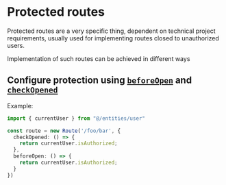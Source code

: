 # Protected routes   

Protected routes are a very specific thing, dependent on technical project requirements,
usually used for implementing routes closed to unauthorized users.   

Implementation of such routes can be achieved in different ways   


## Configure protection using [`beforeOpen`](/core/Route#beforeopen) and [`checkOpened`](/core/Route#checkopened)

Example:  
```ts
import { currentUser } from "@/entities/user"

const route = new Route('/foo/bar', {
  checkOpened: () => {
    return currentUser.isAuthorized;
  },
  beforeOpen: () => {
    return currentUser.isAuthorized;
  }
})
```
